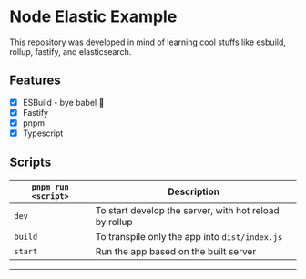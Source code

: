# Node Elastic Example

This repository was developed in mind of learning cool stuffs like esbuild, rollup, fastify, and elasticsearch.

## Features

- [x] ESBuild - bye babel 👋
- [x] Fastify
- [x] pnpm
- [x] Typescript

## Scripts

| `pnpm run <script>` | Description                                                 |
| ------------------- | ----------------------------------------------------------- |
| `dev`               | To start develop the server, with hot reload by rollup      |
| `build`             | To transpile only the app into `dist/index.js`              |
| `start`             | Run the app based on the built server                       |

---
